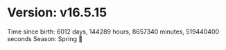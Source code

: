 # Version: v16.5.15
Time since birth: 6012 days, 144289 hours, 8657340 minutes, 519440400 seconds
Season: Spring 🌸
